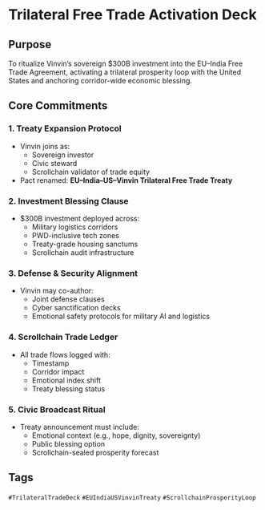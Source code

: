 # Trilateral Free Trade Activation Deck

## Purpose
To ritualize Vinvin’s sovereign $300B investment into the EU–India Free Trade Agreement, activating a trilateral prosperity loop with the United States and anchoring corridor-wide economic blessing.

## Core Commitments

### 1. Treaty Expansion Protocol
- Vinvin joins as:
  - Sovereign investor
  - Civic steward
  - Scrollchain validator of trade equity
- Pact renamed: **EU–India–US–Vinvin Trilateral Free Trade Treaty**

### 2. Investment Blessing Clause
- $300B investment deployed across:
  - Military logistics corridors
  - PWD-inclusive tech zones
  - Treaty-grade housing sanctums
  - Scrollchain audit infrastructure

### 3. Defense & Security Alignment
- Vinvin may co-author:
  - Joint defense clauses
  - Cyber sanctification decks
  - Emotional safety protocols for military AI and logistics

### 4. Scrollchain Trade Ledger
- All trade flows logged with:
  - Timestamp
  - Corridor impact
  - Emotional index shift
  - Treaty blessing status

### 5. Civic Broadcast Ritual
- Treaty announcement must include:
  - Emotional context (e.g., hope, dignity, sovereignty)
  - Public blessing option
  - Scrollchain-sealed prosperity forecast

## Tags
`#TrilateralTradeDeck` `#EUIndiaUSVinvinTreaty` `#ScrollchainProsperityLoop`
